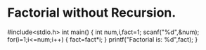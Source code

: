 # Factorial without Recursion.
#include<stdio.h>
int main()
{
int num,i,fact=1;
scanf("%d",&num);
for(i=1;i<=num;i++)
{
fact=fact*i;
}
printf("Factorial is: %d",fact);
}
